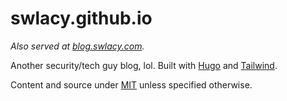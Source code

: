 # swlacy.github.io

*Also served at [blog.swlacy.com](https://blog.swlacy.com).*

Another security/tech guy blog, lol. Built with [Hugo](https://gohugo.io) and [Tailwind](https://tailwindcss.com).

Content and source under [MIT](https://opensource.org/license/mit) unless specified otherwise.
